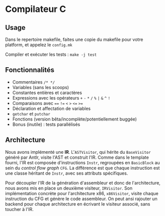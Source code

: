 # Compilateur C

## Usage

Dans le repertoire makefile, faites une copie du makefile pour votre platform, et appelez le `config.mk`

Compiler et exécuter les tests :
`make -j test`

## Fonctionnalités

- Commentaires `/* */`
- Variables (sans les scoops)
- Constantes entières et caractères
- Expressions avec les opérateurs `+` `-` `*` `/` `%` `|` `&` `^` `!`
- Comparaisons avec `==` `!=` `<` `>` `<=` `>=`
- Déclaration et affectation de variables
- `getchar` et `putchar`
- Fonctions (version bêta/incomplète/potentiellement buggée)
- Bonus (inutile) : tests parallélisés

## Architecture

Nous avons implémenté une **IR**. L'`ASTVisitor`, qui hérite du `BaseVisitor` généré par Antlr, visite l'AST et construit l'IR. Comme dans le template fourni, l'IR est composée d'instructions `Instr`, regroupées en `BasicBlock` au sein du *control flow graph* `CFG`. La différence est que chaque instruction est une classe héritant de `Instr`, avec ses attributs spécifiques.

Pour découpler l'IR de la génération d'assembleur et donc de l'architecture, nous avons mis en place un deuxième visiteur, `IRVisitor`. Son implémentation concrète pour l'architecture x86, `x86Visitor`, visite chaque instruction du CFG et génère le code assembleur. On peut ansi rajouter un backend pour chaque architecture en écrivant le visiteur associé, sans toucher à l'IR.